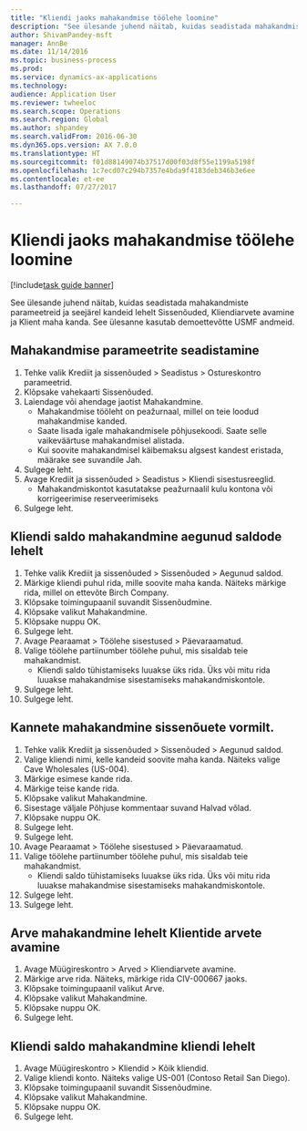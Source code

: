 ```yaml
--- 
title: "Kliendi jaoks mahakandmise töölehe loomine"
description: "See ülesande juhend näitab, kuidas seadistada mahakandmiste parameetreid ja seejärel kandeid lehelt Sissenõuded, Kliendiarvete avamine ja Klient maha kanda."
author: ShivamPandey-msft
manager: AnnBe
ms.date: 11/14/2016
ms.topic: business-process
ms.prod: 
ms.service: dynamics-ax-applications
ms.technology: 
audience: Application User
ms.reviewer: twheeloc
ms.search.scope: Operations
ms.search.region: Global
ms.author: shpandey
ms.search.validFrom: 2016-06-30
ms.dyn365.ops.version: AX 7.0.0
ms.translationtype: HT
ms.sourcegitcommit: f01d88149074b37517d00f03d8f55e1199a5198f
ms.openlocfilehash: 1c7ecd07c294b7357e4bda9f4183deb346b3e6ee
ms.contentlocale: et-ee
ms.lasthandoff: 07/27/2017

---
```

# <a name="create-a-write-off-journal-for-a-customer"></a>Kliendi jaoks mahakandmise töölehe loomine

[!include[task guide banner](../../includes/task-guide-banner.md)]

See ülesande juhend näitab, kuidas seadistada mahakandmiste parameetreid ja seejärel kandeid lehelt Sissenõuded, Kliendiarvete avamine ja Klient maha kanda. See ülesanne kasutab demoettevõtte USMF andmeid.


## <a name="set-up-the-write-off-parameters"></a>Mahakandmise parameetrite seadistamine
1. Tehke valik Krediit ja sissenõuded > Seadistus > Ostureskontro parameetrid.
2. Klõpsake vahekaarti Sissenõuded.
3. Laiendage või ahendage jaotist Mahakandmine.
    * Mahakandmise tööleht on peažurnaal, millel on teie loodud mahakandmise kanded.  
    * Saate lisada igale mahakandmisele põhjusekoodi. Saate selle vaikeväärtuse mahakandmisel alistada.  
    * Kui soovite mahakandmisel käibemaksu algsest kandest eristada, määrake see suvandile Jah.  
4. Sulgege leht.
5. Avage Krediit ja sissenõuded > Seadistus > Kliendi sisestusreeglid.
    * Mahakandmiskontot kasutatakse peažurnaalil kulu kontona või korrigeerimise reserveerimiseks   
6. Sulgege leht.

## <a name="write-off-a-customer-balance-from-the-aged-balances-page"></a>Kliendi saldo mahakandmine aegunud saldode lehelt
1. Tehke valik Krediit ja sissenõuded > Sissenõuded > Aegunud saldod.
2. Märkige kliendi puhul rida, mille soovite maha kanda. Näiteks märkige rida, millel on ettevõte Birch Company.
3. Klõpsake toimingupaanil suvandit Sissenõudmine.
4. Klõpsake valikut Mahakandmine.
5. Klõpsake nuppu OK.
6. Sulgege leht.
7. Avage Pearaamat > Töölehe sisestused > Päevaraamatud.
8. Valige töölehe partiinumber töölehe puhul, mis sisaldab teie mahakandmist.
    * Kliendi saldo tühistamiseks luuakse üks rida. Üks või mitu rida luuakse mahakandmise sisestamiseks mahakandmiskontole.  
9. Sulgege leht.
10. Sulgege leht.

## <a name="write-off-transactions-from-the-collections-form"></a>Kannete mahakandmine sissenõuete vormilt.
1. Tehke valik Krediit ja sissenõuded > Sissenõuded > Aegunud saldod.
2. Valige kliendi nimi, kelle kandeid soovite maha kanda. Näiteks valige Cave Wholesales (US-004).
3. Märkige esimese kande rida.
4. Märkige teise kande rida.
5. Klõpsake valikut Mahakandmine.
6. Sisestage väljale Põhjuse kommentaar suvand Halvad võlad.
7. Klõpsake nuppu OK.
8. Sulgege leht.
9. Sulgege leht.
10. Avage Pearaamat > Töölehe sisestused > Päevaraamatud.
11. Valige töölehe partiinumber töölehe puhul, mis sisaldab teie mahakandmist.
    * Kliendi saldo tühistamiseks luuakse üks rida. Üks või mitu rida luuakse mahakandmise sisestamiseks mahakandmiskontole.  
12. Sulgege leht.
13. Sulgege leht.

## <a name="write-off-an-invoice-from-the-open-customers-invoices-page"></a>Arve mahakandmine lehelt Klientide arvete avamine
1. Avage Müügireskontro > Arved > Kliendiarvete avamine.
2. Märkige arve rida. Näiteks, märkige rida CIV-000667 jaoks.
3. Klõpsake toimingupaanil valikut Arve.
4. Klõpsake valikut Mahakandmine.
5. Klõpsake nuppu OK.
6. Sulgege leht.

## <a name="write-off-a-customer-balance-from-the-customer-page"></a>Kliendi saldo mahakandmine kliendi lehelt
1. Avage Müügireskontro > Kliendid > Kõik kliendid.
2. Valige kliendi konto. Näiteks valige US-001 (Contoso Retail San Diego).
3. Klõpsake toimingupaanil suvandit Sissenõudmine.
4. Klõpsake valikut Mahakandmine.
5. Klõpsake nuppu OK.
6. Sulgege leht.


